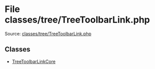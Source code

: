 File classes/tree/TreeToolbarLink.php
=========

Source: [classes/tree/TreeToolbarLink.php](https://github.com/PrestaShop/PrestaShop/blob/1.6.0.8/classes/tree/TreeToolbarLink.php)


Classes
-------

* [TreeToolbarLinkCore](class.TreeToolbarLinkCore.md)

